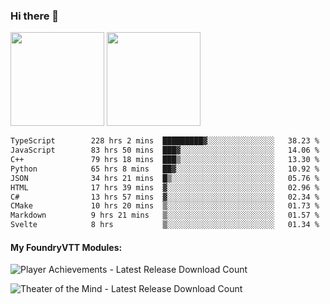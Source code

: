 ### Hi there 👋

<img height="150em" src="https://github-readme-stats.vercel.app/api?username=EddieDover&count_private=true&include_all_commits=true&show_icons=true&theme=dracula&hide_border=false&rank_icon=percentile"/>
<img height="150em" src="https://github-readme-stats.vercel.app/api/top-langs/?username=EddieDover&theme=dracula&hide_border=false&&layout=compact&langs_count=20" />

<!--START_SECTION:waka-->

```txt
TypeScript        228 hrs 2 mins  █████████▓░░░░░░░░░░░░░░░   38.23 %
JavaScript        83 hrs 50 mins  ███▓░░░░░░░░░░░░░░░░░░░░░   14.06 %
C++               79 hrs 18 mins  ███▒░░░░░░░░░░░░░░░░░░░░░   13.30 %
Python            65 hrs 8 mins   ██▓░░░░░░░░░░░░░░░░░░░░░░   10.92 %
JSON              34 hrs 21 mins  █▒░░░░░░░░░░░░░░░░░░░░░░░   05.76 %
HTML              17 hrs 39 mins  ▓░░░░░░░░░░░░░░░░░░░░░░░░   02.96 %
C#                13 hrs 57 mins  ▓░░░░░░░░░░░░░░░░░░░░░░░░   02.34 %
CMake             10 hrs 20 mins  ▒░░░░░░░░░░░░░░░░░░░░░░░░   01.73 %
Markdown          9 hrs 21 mins   ▒░░░░░░░░░░░░░░░░░░░░░░░░   01.57 %
Svelte            8 hrs           ▒░░░░░░░░░░░░░░░░░░░░░░░░   01.34 %
```

<!--END_SECTION:waka-->

#### My FoundryVTT Modules:

  ![Player Achievements - Latest Release Download Count](https://img.shields.io/badge/dynamic/json?label=Player%20Achievements%20-%20Downloads@latest&query=assets%5B1%5D.download_count&url=https%3A%2F%2Fapi.github.com%2Frepos%2FEddieDover%2Ffvtt-player-achievements%2Freleases%2Flatest)

  ![Theater of the Mind - Latest Release Download Count](https://img.shields.io/badge/dynamic/json?label=Theater%20Of%20The%20Mind%20-%20Downloads@latest&query=assets%5B1%5D.download_count&url=https%3A%2F%2Fapi.github.com%2Frepos%2FEddieDover%2Ftheater-of-the-mind%2Freleases%2Flatest)

<a rel="me" href="https://techhub.social/@EddieDover"></a>
